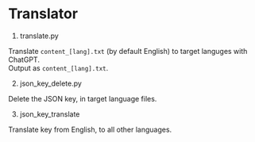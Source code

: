 
Translator
==========


1. translate.py  

Translate `content_[lang].txt` (by default English) to target languges with ChatGPT.  
Output as `content_[lang].txt`.  

2. json_key_delete.py  

Delete the JSON key, in target language files.  

3. json_key_translate

Translate key from English, to all other languages.
